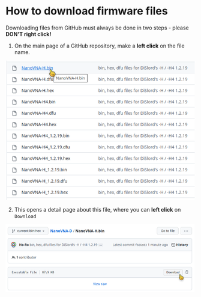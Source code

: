 # How to download firmware files

Downloading files from GitHub must always be done in two steps - please **DON'T right click!**

1. On the main page of a GitHub repository, make a **left click** on the file name.

![DOWNLOAD_STEP_1](doc/DOWNLOAD_STEP_1.png)

2. This opens a detail page about this file, where you can **left click** on `Download`

![DOWNLOAD_STEP_2](doc/DOWNLOAD_STEP_2.png)
